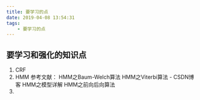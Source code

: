 ```yaml
---
title: 要学习的点
date: 2019-04-08 13:54:31
tags:
    - 要学习的点
---
```

## 要学习和强化的知识点

1. CRF
2. HMM
参考文献：
HMM之Baum-Welch算法
HMM之Viterbi算法 - CSDN博客
HMM之模型详解
HMM之前向后向算法
3. 
